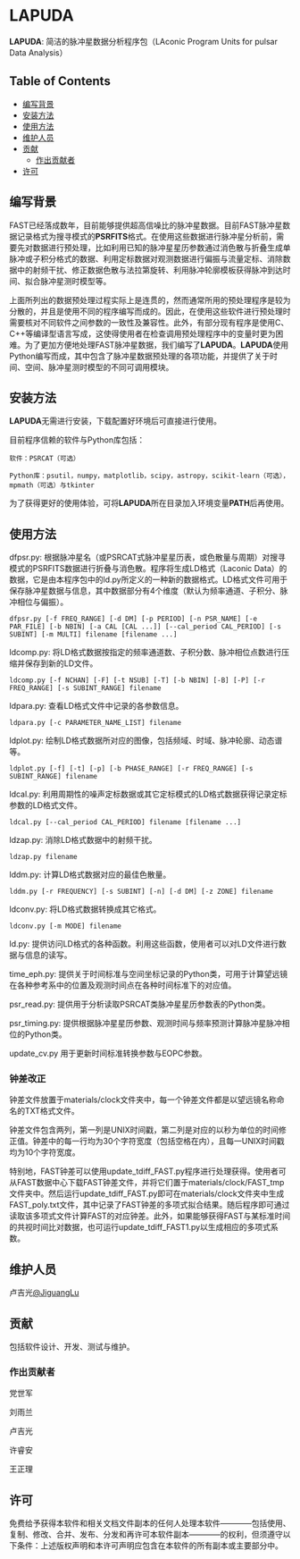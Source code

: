 # LAPUDA
**LAPUDA**: 简洁的脉冲星数据分析程序包（LAconic Program Units for pulsar Data Analysis）

## Table of Contents
- [编写背景](#background)
- [安装方法](#install)
- [使用方法](#usage)
- [维护人员](#maintainers)
- [贡献](#contributing)
	- [作出贡献者](#contributors)
- [许可](#license)

## 编写背景

FAST已经落成数年，目前能够提供超高信噪比的脉冲星数据。目前FAST脉冲星数据记录格式为搜寻模式的**PSRFITS**格式。在使用这些数据进行脉冲星分析前，需要先对数据进行预处理，比如利用已知的脉冲星星历参数通过消色散与折叠生成单脉冲或子积分格式的数据、利用定标数据对观测数据进行偏振与流量定标、消除数据中的射频干扰、修正数据色散与法拉第旋转、利用脉冲轮廓模板获得脉冲到达时间、拟合脉冲星测时模型等。

上面所列出的数据预处理过程实际上是连贯的，然而通常所用的预处理程序是较为分散的，并且是使用不同的程序编写而成的。因此，在使用这些软件进行预处理时需要核对不同软件之间参数的一致性及兼容性。此外，有部分现有程序是使用C、C++等编译型语言写成，这使得使用者在检查调用预处理程序中的变量时更为困难。为了更加方便地处理FAST脉冲星数据，我们编写了**LAPUDA**。**LAPUDA**使用Python编写而成，其中包含了脉冲星数据预处理的各项功能，并提供了关于时间、空间、脉冲星测时模型的不同可调用模块。

## 安装方法

**LAPUDA**无需进行安装，下载配置好环境后可直接进行使用。

目前程序信赖的软件与Python库包括：

	软件：PSRCAT（可选）

	Python库：psutil，numpy，matplotlib，scipy，astropy，scikit-learn（可选），mpmath（可选）与tkinter

为了获得更好的使用体验，可将**LAPUDA**所在目录加入环境变量**PATH**后再使用。

## 使用方法

dfpsr.py: 
	根据脉冲星名（或PSRCAT式脉冲星星历表，或色散量与周期）对搜寻模式的PSRFITS数据进行折叠与消色散。程序将生成LD格式（Laconic Data）的数据，它是由本程序包中的ld.py所定义的一种新的数据格式。LD格式文件可用于保存脉冲星数据与信息，其中数据部分有4个维度（默认为频率通道、子积分、脉冲相位与偏振）。

	dfpsr.py [-f FREQ_RANGE] [-d DM] [-p PERIOD] [-n PSR_NAME] [-e PAR_FILE] [-b NBIN] [-a CAL [CAL ...]] [--cal_period CAL_PERIOD] [-s SUBINT] [-m MULTI] filename [filename ...]

ldcomp.py:
	将LD格式数据按指定的频率通道数、子积分数、脉冲相位点数进行压缩并保存到新的LD文件。

	ldcomp.py [-f NCHAN] [-F] [-t NSUB] [-T] [-b NBIN] [-B] [-P] [-r FREQ_RANGE] [-s SUBINT_RANGE] filename

ldpara.py:
	查看LD格式文件中记录的各参数信息。

	ldpara.py [-c PARAMETER_NAME_LIST] filename

ldplot.py:
	绘制LD格式数据所对应的图像，包括频域、时域、脉冲轮廓、动态谱等。

	ldplot.py [-f] [-t] [-p] [-b PHASE_RANGE] [-r FREQ_RANGE] [-s SUBINT_RANGE] filename

ldcal.py:
	利用周期性的噪声定标数据或其它定标模式的LD格式数据获得记录定标参数的LD格式文件。

	ldcal.py [--cal_period CAL_PERIOD] filename [filename ...]

ldzap.py:
	消除LD格式数据中的射频干扰。

	ldzap.py filename

lddm.py:
	计算LD格式数据对应的最佳色散量。

	lddm.py [-r FREQUENCY] [-s SUBINT] [-n] [-d DM] [-z ZONE] filename

ldconv.py:
	将LD格式数据转换成其它格式。

	ldconv.py [-m MODE] filename

ld.py:
	提供访问LD格式的各种函数。利用这些函数，使用者可以对LD文件进行数据与信息的读写。

time_eph.py:
	提供关于时间标准与空间坐标记录的Python类，可用于计算望远镜在各种参考系中的位置及观测时间点在各种时间标准下的对应值。

psr_read.py:
	提供用于分析读取PSRCAT类脉冲星星历参数表的Python类。

psr_timing.py:
	提供根据脉冲星星历参数、观测时间与频率预测计算脉冲星脉冲相位的Python类。
	
update_cv.py
	用于更新时间标准转换参数与EOPC参数。

### 钟差改正

钟差文件放置于materials/clock文件夹中，每一个钟差文件都是以望远镜名称命名的TXT格式文件。

钟差文件包含两列，第一列是UNIX时间戳，第二列是对应的以秒为单位的时间修正值。钟差中的每一行均为30个字符宽度（包括空格在内），且每一UNIX时间戳均为10个字符宽度。

特别地，FAST钟差可以使用update\_tdiff\_FAST.py程序进行处理获得。使用者可从FAST数据中心下载FAST钟差文件，并将它们置于materials/clock/FAST\_tmp文件夹中。然后运行update\_tdiff\_FAST.py即可在materials/clock文件夹中生成FAST\_poly.txt文件，其中记录了FAST钟差的多项式拟合结果。随后程序即可通过读取该多项式文件计算FAST的对应钟差。此外，如果能够获得FAST与某标准时间的共视时间比对数据，也可运行update\_tdiff\_FAST1.py以生成相应的多项式系数。

## 维护人员

卢吉光[@JiguangLu](mailto:lujig@nao.cas.cn)

## 贡献

包括软件设计、开发、测试与维护。

### 作出贡献者

党世军

刘雨兰

卢吉光

许睿安

王正理

## 许可

免费给予获得本软件和相关文档文件副本的任何人处理本软件————包括使用、复制、修改、合并、发布、分发和再许可本软件副本————的权利，但须遵守以下条件：上述版权声明和本许可声明应包含在本软件的所有副本或主要部分中。
